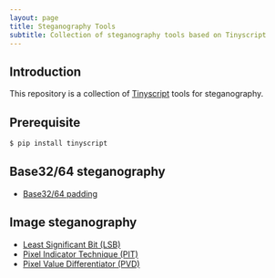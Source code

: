```yaml
---
layout: page
title: Steganography Tools
subtitle: Collection of steganography tools based on Tinyscript
---
```


## Introduction

This repository is a collection of [Tinyscript](https://github.com/dhondta/python-tinyscript/) tools for steganography.

## Prerequisite

```sh
$ pip install tinyscript
```

## Base32/64 steganography

- [Base32/64 padding](https://gist.github.com/dhondta/90a07d9d106775b0cd29bb51ffe15954)

## Image steganography

- [Least Significant Bit (LSB)](https://gist.github.com/dhondta/d2151c82dcd9a610a7380df1c6a0272c)
- [Pixel Indicator Technique (PIT)](https://gist.github.com/dhondta/30abb35bb8ee86109d17437b11a1477a)
- [Pixel Value Differentiator (PVD)](https://gist.github.com/dhondta/feaf4f5fb3ed8d1eb7515abe8cde4880)

